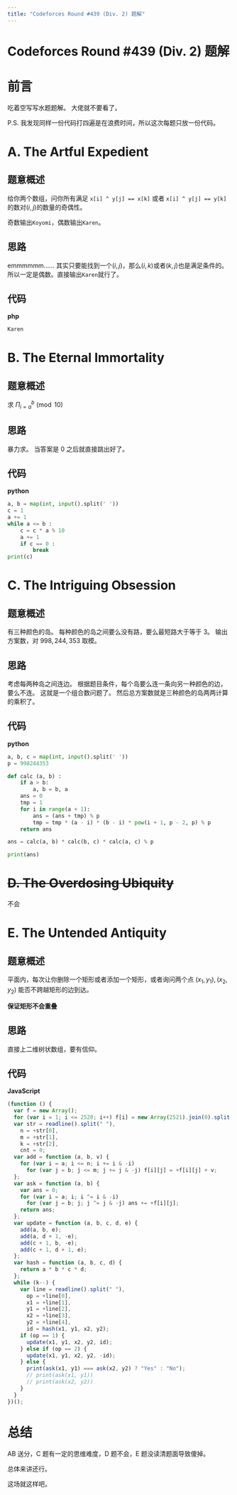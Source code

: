 ```yaml
---
title: "Codeforces Round #439 (Div. 2) 题解"
---
```


# Codeforces Round #439 (Div. 2) 题解

<vue-metadata author="swwind" time="2017-10-11" tags="codeforces,javascript,python"></vue-metedata>

# 前言

吃着空写写水题题解。
大佬就不要看了。

P.S. 我发现同样一份代码打四遍是在浪费时间，所以这次每题只放一份代码。

# A. The Artful Expedient

## 题意概述

给你两个数组，问你所有满足 `x[i] ^ y[j] == x[k]` 或者 `x[i] ^ y[j] == y[k]` 的数对$(i, j)$的数量的奇偶性。

奇数输出`Koyomi`，偶数输出`Karen`。

## 思路

emmmmmm......
其实只要能找到一个$(i, j)$，那么$(i, k)$或者$(k, j)$也是满足条件的。
所以一定是偶数。直接输出`Karen`就行了。

## 代码

**php**

```php
Karen
```

# B. The Eternal Immortality

## 题意概述

求 $\Pi^b_{i=a}\pmod{10}$

## 思路

暴力求。
当答案是 $0$ 之后就直接跳出好了。

## 代码

**python**

```python
a, b = map(int, input().split(' '))
c = 1
a += 1
while a <= b :
	c = c * a % 10
	a += 1
	if c == 0 :
		break
print(c)
```

# C. The Intriguing Obsession

## 题意概述

有三种颜色的岛。
每种颜色的岛之间要么没有路，要么最短路大于等于 $3$。
输出方案数，对 $998,244,353$ 取模。

## 思路

考虑每两种岛之间连边。
根据题目条件，每个岛要么连一条向另一种颜色的边，要么不连。
这就是一个组合数问题了。
然后总方案数就是三种颜色的岛两两计算的乘积了。

## 代码

**python**

```python
a, b, c = map(int, input().split(' '))
p = 998244353

def calc (a, b) :
	if a > b:
		a, b = b, a
	ans = 0
	tmp = 1
	for i in range(a + 1):
		ans = (ans + tmp) % p
		tmp = tmp * (a - i) * (b - i) * pow(i + 1, p - 2, p) % p
	return ans

ans = calc(a, b) * calc(b, c) * calc(a, c) % p

print(ans)
```

# ~~D. The Overdosing Ubiquity~~

不会

# E. The Untended Antiquity

## 题意概述

平面内，每次让你删除一个矩形或者添加一个矩形，或者询问两个点 $(x_1, y_1), (x_2, y_2)$ 能否不跨越矩形的边到达。

**保证矩形不会重叠**

## 思路

直接上二维树状数组，要有信仰。

## 代码

**JavaScript**

```javascript
(function () {
  var f = new Array();
  for (var i = 1; i <= 2520; i++) f[i] = new Array(2521).join(0).split("");
  var str = readline().split(" "),
    n = +str[0],
    m = +str[1],
    k = +str[2],
    cnt = 0;
  var add = function (a, b, v) {
    for (var i = a; i <= n; i += i & -i)
      for (var j = b; j <= m; j += j & -j) f[i][j] = +f[i][j] + v;
  };
  var ask = function (a, b) {
    var ans = 0;
    for (var i = a; i; i ^= i & -i)
      for (var j = b; j; j ^= j & -j) ans += +f[i][j];
    return ans;
  };
  var update = function (a, b, c, d, e) {
    add(a, b, e);
    add(a, d + 1, -e);
    add(c + 1, b, -e);
    add(c + 1, d + 1, e);
  };
  var hash = function (a, b, c, d) {
    return a * b * c * d;
  };
  while (k--) {
    var line = readline().split(" "),
      op = +line[0],
      x1 = +line[1],
      y1 = +line[2],
      x2 = +line[3],
      y2 = +line[4],
      id = hash(x1, y1, x2, y2);
    if (op == 1) {
      update(x1, y1, x2, y2, id);
    } else if (op == 2) {
      update(x1, y1, x2, y2, -id);
    } else {
      print(ask(x1, y1) === ask(x2, y2) ? "Yes" : "No");
      // print(ask(x1, y1))
      // print(ask(x2, y2))
    }
  }
})();
```

# 总结

AB 送分，C 题有一定的思维难度，D 题不会，E 题没读清题面导致傻掉。

总体来讲还行。

这场就这样吧。
